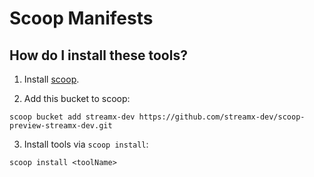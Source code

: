 # Scoop Manifests

## How do I install these tools?

1. Install [scoop](https://github.com/ScoopInstaller/Install).

2. Add this bucket to scoop:

```
scoop bucket add streamx-dev https://github.com/streamx-dev/scoop-preview-streamx-dev.git
```

3. Install tools via `scoop install`:

```
scoop install <toolName>
```
